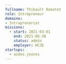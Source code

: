```yaml
---
fullname: Thibault Romatet
role: Intrapreneur
domaine:
- Intraprenariat
missions:
  - start: 2021-03-01
    end: 2021-06-30
    status: admin
    employer: HC3E
startups:
  - aides.jeunes
---
```


